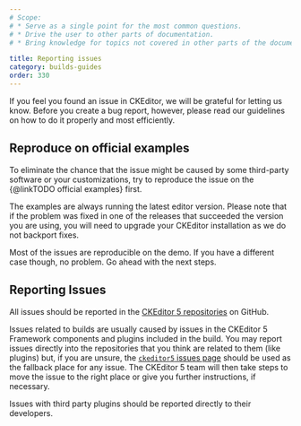 ```yaml
---
# Scope:
# * Serve as a single point for the most common questions.
# * Drive the user to other parts of documentation.
# * Bring knowledge for topics not covered in other parts of the documentation.

title: Reporting issues
category: builds-guides
order: 330
---
```


If you feel you found an issue in CKEditor, we will be grateful for letting us know. Before you create a bug report, however, please read our guidelines on how to do it properly and most efficiently.

## Reproduce on official examples

To eliminate the chance that the issue might be caused by some third-party software or your customizations, try to reproduce the issue on the {@linkTODO official examples} first.

The examples are always running the latest editor version. Please note that if the problem was fixed in one of the releases that succeeded the version you are using, you will need to upgrade your CKEditor installation as we do not backport fixes.

Most of the issues are reproducible on the demo. If you have a different case though, no problem. Go ahead with the next steps.

## Reporting Issues

All issues should be reported in the [CKEditor 5 repositories](https://github.com/ckeditor?q=ckeditor5) on GitHub.

Issues related to builds are usually caused by issues in the CKEditor 5 Framework components and plugins included in the build. You may report issues directly into the repositories that you think are related to them (like plugins) but, if you are unsure, the [`ckeditor5` issues page](https://github.com/ckeditor/ckeditor5/issues) should be used as the fallback place for any issue. The CKEditor 5 team will then take steps to move the issue to the right place or give you further instructions, if necessary.

Issues with third party plugins should be reported directly to their developers.

